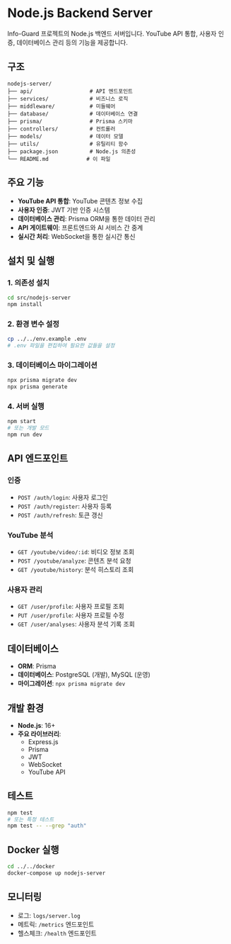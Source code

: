 # Node.js Backend Server

Info-Guard 프로젝트의 Node.js 백엔드 서버입니다. YouTube API 통합, 사용자 인증, 데이터베이스 관리 등의 기능을 제공합니다.

## 구조

```
nodejs-server/
├── api/                  # API 엔드포인트
├── services/             # 비즈니스 로직
├── middleware/           # 미들웨어
├── database/             # 데이터베이스 연결
├── prisma/               # Prisma 스키마
├── controllers/          # 컨트롤러
├── models/               # 데이터 모델
├── utils/                # 유틸리티 함수
├── package.json          # Node.js 의존성
└── README.md            # 이 파일
```

## 주요 기능

- **YouTube API 통합**: YouTube 콘텐츠 정보 수집
- **사용자 인증**: JWT 기반 인증 시스템
- **데이터베이스 관리**: Prisma ORM을 통한 데이터 관리
- **API 게이트웨이**: 프론트엔드와 AI 서비스 간 중계
- **실시간 처리**: WebSocket을 통한 실시간 통신

## 설치 및 실행

### 1. 의존성 설치
```bash
cd src/nodejs-server
npm install
```

### 2. 환경 변수 설정
```bash
cp ../../env.example .env
# .env 파일을 편집하여 필요한 값들을 설정
```

### 3. 데이터베이스 마이그레이션
```bash
npx prisma migrate dev
npx prisma generate
```

### 4. 서버 실행
```bash
npm start
# 또는 개발 모드
npm run dev
```

## API 엔드포인트

### 인증
- `POST /auth/login`: 사용자 로그인
- `POST /auth/register`: 사용자 등록
- `POST /auth/refresh`: 토큰 갱신

### YouTube 분석
- `GET /youtube/video/:id`: 비디오 정보 조회
- `POST /youtube/analyze`: 콘텐츠 분석 요청
- `GET /youtube/history`: 분석 히스토리 조회

### 사용자 관리
- `GET /user/profile`: 사용자 프로필 조회
- `PUT /user/profile`: 사용자 프로필 수정
- `GET /user/analyses`: 사용자 분석 기록 조회

## 데이터베이스

- **ORM**: Prisma
- **데이터베이스**: PostgreSQL (개발), MySQL (운영)
- **마이그레이션**: `npx prisma migrate dev`

## 개발 환경

- **Node.js**: 16+
- **주요 라이브러리**:
  - Express.js
  - Prisma
  - JWT
  - WebSocket
  - YouTube API

## 테스트

```bash
npm test
# 또는 특정 테스트
npm test -- --grep "auth"
```

## Docker 실행

```bash
cd ../../docker
docker-compose up nodejs-server
```

## 모니터링

- 로그: `logs/server.log`
- 메트릭: `/metrics` 엔드포인트
- 헬스체크: `/health` 엔드포인트
